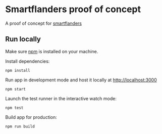 # Smartflanders proof of concept

A proof of concept for [smartflanders](https://smartflanders.github.io/)

## Run locally

Make sure [npm](https://www.npmjs.com/) is installed on your machine.

Install dependencies:

`npm install`

Run app in development mode and host it locally at [http://localhost:3000](http://localhost:3000)

`npm start`

Launch the test runner in the interactive watch mode:

`npm test`

Build app for production:

`npm run build`


